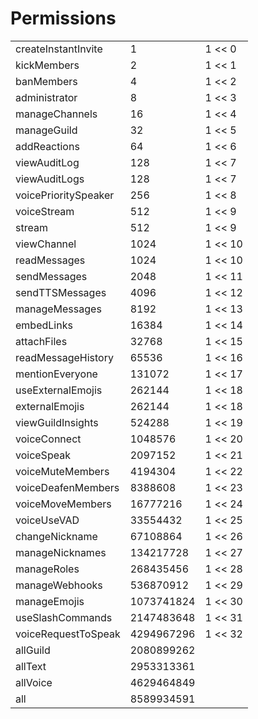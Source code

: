 # Permissions
||||
|--- |--- |--- |
|createInstantInvite|1|1 << 0|
|kickMembers|2|1 << 1|
|banMembers|4|1 << 2|
|administrator|8|1 << 3|
|manageChannels|16|1 << 4|
|manageGuild|32|1 << 5|
|addReactions|64|1 << 6|
|viewAuditLog|128|1 << 7|
|viewAuditLogs|128|1 << 7|
|voicePrioritySpeaker|256|1 << 8|
|voiceStream|512|1 << 9|
|stream|512|1 << 9|
|viewChannel|1024|1 << 10|
|readMessages|1024|1 << 10|
|sendMessages|2048|1 << 11|
|sendTTSMessages|4096|1 << 12|
|manageMessages|8192|1 << 13|
|embedLinks|16384|1 << 14|
|attachFiles|32768|1 << 15|
|readMessageHistory|65536|1 << 16|
|mentionEveryone|131072|1 << 17|
|useExternalEmojis|262144|1 << 18|
|externalEmojis|262144|1 << 18|
|viewGuildInsights|524288|1 << 19|
|voiceConnect|1048576|1 << 20|
|voiceSpeak|2097152|1 << 21|
|voiceMuteMembers|4194304|1 << 22|
|voiceDeafenMembers|8388608|1 << 23|
|voiceMoveMembers|16777216|1 << 24|
|voiceUseVAD|33554432|1 << 25|
|changeNickname|67108864|1 << 26|
|manageNicknames|134217728|1 << 27|
|manageRoles|268435456|1 << 28|
|manageWebhooks|536870912|1 << 29|
|manageEmojis|1073741824|1 << 30|
|useSlashCommands|2147483648|1 << 31|
|voiceRequestToSpeak|4294967296|1 << 32|
|allGuild|2080899262||
|allText|2953313361||
|allVoice|4629464849||
|all|8589934591||
